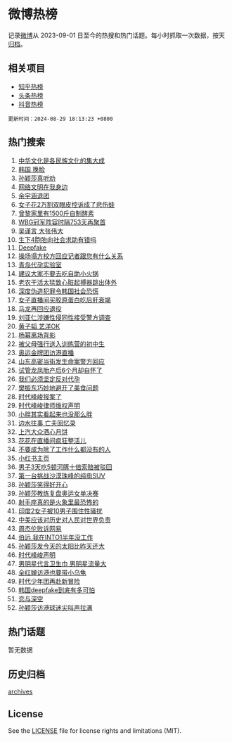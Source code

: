 # 微博热榜

记录[微博](https://www.weibo.com)从 2023-09-01 日至今的热搜和热门话题。每小时抓取一次数据，按天[归档](archives)。

## 相关项目

- [知乎热榜](https://github.com/hotarchive/zhihu)
- [头条热榜](https://github.com/hotarchive/toutiao)
- [抖音热榜](https://github.com/hotarchive/douyin)


`更新时间：2024-08-29 18:13:23 +0800`

## 热门搜索

1. [中华文化是各民族文化的集大成](https://m.weibo.cn/search?containerid=100103type%3D1%26t%3D10%26q%3D%23%E4%B8%AD%E5%8D%8E%E6%96%87%E5%8C%96%E6%98%AF%E5%90%84%E6%B0%91%E6%97%8F%E6%96%87%E5%8C%96%E7%9A%84%E9%9B%86%E5%A4%A7%E6%88%90%23&stream_entry_id=51&isnewpage=1&extparam=seat%3D1%26q%3D%2523%25E4%25B8%25AD%25E5%258D%258E%25E6%2596%2587%25E5%258C%2596%25E6%2598%25AF%25E5%2590%2584%25E6%25B0%2591%25E6%2597%258F%25E6%2596%2587%25E5%258C%2596%25E7%259A%2584%25E9%259B%2586%25E5%25A4%25A7%25E6%2588%2590%2523%26cate%3D10103%26pos%3D0%26dgr%3D0%26filter_type%3Drealtimehot%26stream_entry_id%3D51%26c_type%3D51%26display_time%3D1724926402%26pre_seqid%3D17249264022950667224)
1. [韩国 换脸](https://m.weibo.cn/search?containerid=100103type%3D1%26t%3D10%26q%3D%E9%9F%A9%E5%9B%BD+%E6%8D%A2%E8%84%B8&stream_entry_id=31&isnewpage=1&extparam=seat%3D1%26pos%3D0%26realpos%3D1%26flag%3D16%26c_type%3D31%26band_rank%3D1%26cate%3D5001%26lcate%3D5001%26q%3D%25E9%259F%25A9%25E5%259B%25BD%2520%25E6%258D%25A2%25E8%2584%25B8%26filter_type%3Drealtimehot%26stream_entry_id%3D31%26dgr%3D0%26display_time%3D1724926402%26pre_seqid%3D17249264022950667224)
1. [孙颖莎真听劝](https://m.weibo.cn/search?containerid=100103type%3D1%26t%3D10%26q%3D%E5%AD%99%E9%A2%96%E8%8E%8E%E7%9C%9F%E5%90%AC%E5%8A%9D&stream_entry_id=31&isnewpage=1&extparam=seat%3D1%26pos%3D1%26realpos%3D2%26flag%3D1%26c_type%3D31%26band_rank%3D2%26cate%3D5001%26lcate%3D5001%26q%3D%25E5%25AD%2599%25E9%25A2%2596%25E8%258E%258E%25E7%259C%259F%25E5%2590%25AC%25E5%258A%259D%26filter_type%3Drealtimehot%26stream_entry_id%3D31%26dgr%3D0%26display_time%3D1724926402%26pre_seqid%3D17249264022950667224)
1. [网络文明在我身边](https://m.weibo.cn/search?containerid=100103type%3D1%26t%3D10%26q%3D%23%E7%BD%91%E7%BB%9C%E6%96%87%E6%98%8E%E5%9C%A8%E6%88%91%E8%BA%AB%E8%BE%B9%23&stream_entry_id=31&isnewpage=1&extparam=seat%3D1%26pos%3D2%26realpos%3D3%26flag%3D0%26c_type%3D31%26band_rank%3D3%26cate%3D5001%26lcate%3D5001%26q%3D%2523%25E7%25BD%2591%25E7%25BB%259C%25E6%2596%2587%25E6%2598%258E%25E5%259C%25A8%25E6%2588%2591%25E8%25BA%25AB%25E8%25BE%25B9%2523%26filter_type%3Drealtimehot%26stream_entry_id%3D31%26dgr%3D0%26display_time%3D1724926402%26pre_seqid%3D17249264022950667224)
1. [余宇涵退团](https://m.weibo.cn/search?containerid=100103type%3D1%26t%3D10%26q%3D%23%E4%BD%99%E5%AE%87%E6%B6%B5%E9%80%80%E5%9B%A2%23&stream_entry_id=31&isnewpage=1&extparam=seat%3D1%26pos%3D3%26realpos%3D4%26flag%3D16%26c_type%3D31%26band_rank%3D4%26cate%3D5001%26lcate%3D5001%26q%3D%2523%25E4%25BD%2599%25E5%25AE%2587%25E6%25B6%25B5%25E9%2580%2580%25E5%259B%25A2%2523%26filter_type%3Drealtimehot%26stream_entry_id%3D31%26dgr%3D0%26display_time%3D1724926402%26pre_seqid%3D17249264022950667224)
1. [女子花2万割双眼皮控诉成了悲伤蛙](https://m.weibo.cn/search?containerid=100103type%3D1%26t%3D10%26q%3D%23%E5%A5%B3%E5%AD%90%E8%8A%B12%E4%B8%87%E5%89%B2%E5%8F%8C%E7%9C%BC%E7%9A%AE%E6%8E%A7%E8%AF%89%E6%88%90%E4%BA%86%E6%82%B2%E4%BC%A4%E8%9B%99%23&stream_entry_id=31&isnewpage=1&extparam=seat%3D1%26pos%3D4%26realpos%3D5%26flag%3D2%26c_type%3D31%26band_rank%3D5%26cate%3D5001%26lcate%3D5001%26q%3D%2523%25E5%25A5%25B3%25E5%25AD%2590%25E8%258A%25B12%25E4%25B8%2587%25E5%2589%25B2%25E5%258F%258C%25E7%259C%25BC%25E7%259A%25AE%25E6%258E%25A7%25E8%25AF%2589%25E6%2588%2590%25E4%25BA%2586%25E6%2582%25B2%25E4%25BC%25A4%25E8%259B%2599%2523%26filter_type%3Drealtimehot%26stream_entry_id%3D31%26dgr%3D0%26display_time%3D1724926402%26pre_seqid%3D17249264022950667224)
1. [曾黎家里有1500斤自制酵素](https://m.weibo.cn/search?containerid=100103type%3D1%26t%3D10%26q%3D%23%E6%9B%BE%E9%BB%8E%E5%AE%B6%E9%87%8C%E6%9C%891500%E6%96%A4%E8%87%AA%E5%88%B6%E9%85%B5%E7%B4%A0%23&stream_entry_id=31&isnewpage=1&extparam=seat%3D1%26pos%3D5%26realpos%3D6%26flag%3D2%26c_type%3D31%26band_rank%3D6%26cate%3D5001%26lcate%3D5001%26q%3D%2523%25E6%259B%25BE%25E9%25BB%258E%25E5%25AE%25B6%25E9%2587%258C%25E6%259C%25891500%25E6%2596%25A4%25E8%2587%25AA%25E5%2588%25B6%25E9%2585%25B5%25E7%25B4%25A0%2523%26filter_type%3Drealtimehot%26stream_entry_id%3D31%26dgr%3D0%26display_time%3D1724926402%26pre_seqid%3D17249264022950667224)
1. [WBG冠军阵容时隔753天再聚首](https://m.weibo.cn/search?containerid=100103type%3D1%26t%3D10%26q%3D%23WBG%E5%86%A0%E5%86%9B%E9%98%B5%E5%AE%B9%E6%97%B6%E9%9A%94753%E5%A4%A9%E5%86%8D%E8%81%9A%E9%A6%96%23&stream_entry_id=31&isnewpage=1&extparam=seat%3D1%26pos%3D6%26dgr%3D0%26filter_type%3Drealtimehot%26adid%3D252597%26c_type%3D31%26band_rank%3D7%26cate%3D5001%26is_ad_pos%3D1%26lcate%3D5001%26stream_entry_id%3D31%26q%3D%2523WBG%25E5%2586%25A0%25E5%2586%259B%25E9%2598%25B5%25E5%25AE%25B9%25E6%2597%25B6%25E9%259A%2594753%25E5%25A4%25A9%25E5%2586%258D%25E8%2581%259A%25E9%25A6%2596%2523%26display_time%3D1724926402%26pre_seqid%3D17249264022950667224)
1. [吴谨言 大张伟大](https://m.weibo.cn/search?containerid=100103type%3D1%26t%3D10%26q%3D%E5%90%B4%E8%B0%A8%E8%A8%80+%E5%A4%A7%E5%BC%A0%E4%BC%9F%E5%A4%A7&stream_entry_id=31&isnewpage=1&extparam=seat%3D1%26pos%3D7%26realpos%3D7%26flag%3D1%26c_type%3D31%26band_rank%3D7%26cate%3D5001%26lcate%3D5001%26q%3D%25E5%2590%25B4%25E8%25B0%25A8%25E8%25A8%2580%2520%25E5%25A4%25A7%25E5%25BC%25A0%25E4%25BC%259F%25E5%25A4%25A7%26filter_type%3Drealtimehot%26stream_entry_id%3D31%26dgr%3D0%26display_time%3D1724926402%26pre_seqid%3D17249264022950667224)
1. [生下4胞胎向社会求助有错吗](https://m.weibo.cn/search?containerid=100103type%3D1%26t%3D10%26q%3D%23%E7%94%9F%E4%B8%8B4%E8%83%9E%E8%83%8E%E5%90%91%E7%A4%BE%E4%BC%9A%E6%B1%82%E5%8A%A9%E6%9C%89%E9%94%99%E5%90%97%23&stream_entry_id=31&isnewpage=1&extparam=seat%3D1%26pos%3D8%26realpos%3D8%26flag%3D0%26c_type%3D31%26band_rank%3D8%26cate%3D5001%26lcate%3D5001%26q%3D%2523%25E7%2594%259F%25E4%25B8%258B4%25E8%2583%259E%25E8%2583%258E%25E5%2590%2591%25E7%25A4%25BE%25E4%25BC%259A%25E6%25B1%2582%25E5%258A%25A9%25E6%259C%2589%25E9%2594%2599%25E5%2590%2597%2523%26filter_type%3Drealtimehot%26stream_entry_id%3D31%26dgr%3D0%26display_time%3D1724926402%26pre_seqid%3D17249264022950667224)
1. [Deepfake](https://m.weibo.cn/search?containerid=100103type%3D1%26t%3D10%26q%3DDeepfake&stream_entry_id=31&isnewpage=1&extparam=seat%3D1%26pos%3D9%26realpos%3D9%26flag%3D0%26c_type%3D31%26band_rank%3D9%26cate%3D5001%26lcate%3D5001%26q%3DDeepfake%26filter_type%3Drealtimehot%26stream_entry_id%3D31%26dgr%3D0%26display_time%3D1724926402%26pre_seqid%3D17249264022950667224)
1. [操场塌方校方回应记者跟您有什么关系](https://m.weibo.cn/search?containerid=100103type%3D1%26t%3D10%26q%3D%23%E6%93%8D%E5%9C%BA%E5%A1%8C%E6%96%B9%E6%A0%A1%E6%96%B9%E5%9B%9E%E5%BA%94%E8%AE%B0%E8%80%85%E8%B7%9F%E6%82%A8%E6%9C%89%E4%BB%80%E4%B9%88%E5%85%B3%E7%B3%BB%23&stream_entry_id=31&isnewpage=1&extparam=seat%3D1%26pos%3D10%26realpos%3D10%26flag%3D1%26c_type%3D31%26band_rank%3D10%26cate%3D5001%26lcate%3D5001%26q%3D%2523%25E6%2593%258D%25E5%259C%25BA%25E5%25A1%258C%25E6%2596%25B9%25E6%25A0%25A1%25E6%2596%25B9%25E5%259B%259E%25E5%25BA%2594%25E8%25AE%25B0%25E8%2580%2585%25E8%25B7%259F%25E6%2582%25A8%25E6%259C%2589%25E4%25BB%2580%25E4%25B9%2588%25E5%2585%25B3%25E7%25B3%25BB%2523%26filter_type%3Drealtimehot%26stream_entry_id%3D31%26dgr%3D0%26display_time%3D1724926402%26pre_seqid%3D17249264022950667224)
1. [青岛代孕实验室](https://m.weibo.cn/search?containerid=100103type%3D1%26t%3D10%26q%3D%23%E9%9D%92%E5%B2%9B%E4%BB%A3%E5%AD%95%E5%AE%9E%E9%AA%8C%E5%AE%A4%23&stream_entry_id=31&isnewpage=1&extparam=seat%3D1%26pos%3D11%26realpos%3D11%26flag%3D2%26c_type%3D31%26band_rank%3D11%26cate%3D5001%26lcate%3D5001%26q%3D%2523%25E9%259D%2592%25E5%25B2%259B%25E4%25BB%25A3%25E5%25AD%2595%25E5%25AE%259E%25E9%25AA%258C%25E5%25AE%25A4%2523%26filter_type%3Drealtimehot%26stream_entry_id%3D31%26dgr%3D0%26display_time%3D1724926402%26pre_seqid%3D17249264022950667224)
1. [建议大家不要去吃自助小火锅](https://m.weibo.cn/search?containerid=100103type%3D1%26t%3D10%26q%3D%23%E5%BB%BA%E8%AE%AE%E5%A4%A7%E5%AE%B6%E4%B8%8D%E8%A6%81%E5%8E%BB%E5%90%83%E8%87%AA%E5%8A%A9%E5%B0%8F%E7%81%AB%E9%94%85%23&stream_entry_id=31&isnewpage=1&extparam=seat%3D1%26pos%3D12%26realpos%3D12%26flag%3D2%26c_type%3D31%26band_rank%3D12%26cate%3D5001%26lcate%3D5001%26q%3D%2523%25E5%25BB%25BA%25E8%25AE%25AE%25E5%25A4%25A7%25E5%25AE%25B6%25E4%25B8%258D%25E8%25A6%2581%25E5%258E%25BB%25E5%2590%2583%25E8%2587%25AA%25E5%258A%25A9%25E5%25B0%258F%25E7%2581%25AB%25E9%2594%2585%2523%26filter_type%3Drealtimehot%26stream_entry_id%3D31%26dgr%3D0%26display_time%3D1724926402%26pre_seqid%3D17249264022950667224)
1. [老农干活太猛致心脏起搏器跳出体外](https://m.weibo.cn/search?containerid=100103type%3D1%26t%3D10%26q%3D%23%E8%80%81%E5%86%9C%E5%B9%B2%E6%B4%BB%E5%A4%AA%E7%8C%9B%E8%87%B4%E5%BF%83%E8%84%8F%E8%B5%B7%E6%90%8F%E5%99%A8%E8%B7%B3%E5%87%BA%E4%BD%93%E5%A4%96%23&stream_entry_id=31&isnewpage=1&extparam=seat%3D1%26pos%3D13%26realpos%3D13%26flag%3D1%26c_type%3D31%26band_rank%3D13%26cate%3D5001%26lcate%3D5001%26q%3D%2523%25E8%2580%2581%25E5%2586%259C%25E5%25B9%25B2%25E6%25B4%25BB%25E5%25A4%25AA%25E7%258C%259B%25E8%2587%25B4%25E5%25BF%2583%25E8%2584%258F%25E8%25B5%25B7%25E6%2590%258F%25E5%2599%25A8%25E8%25B7%25B3%25E5%2587%25BA%25E4%25BD%2593%25E5%25A4%2596%2523%26filter_type%3Drealtimehot%26stream_entry_id%3D31%26dgr%3D0%26display_time%3D1724926402%26pre_seqid%3D17249264022950667224)
1. [深度伪造犯罪令韩国社会恐慌](https://m.weibo.cn/search?containerid=100103type%3D1%26t%3D10%26q%3D%23%E6%B7%B1%E5%BA%A6%E4%BC%AA%E9%80%A0%E7%8A%AF%E7%BD%AA%E4%BB%A4%E9%9F%A9%E5%9B%BD%E7%A4%BE%E4%BC%9A%E6%81%90%E6%85%8C%23&stream_entry_id=31&isnewpage=1&extparam=seat%3D1%26pos%3D14%26realpos%3D14%26flag%3D1%26c_type%3D31%26band_rank%3D14%26cate%3D5001%26lcate%3D5001%26q%3D%2523%25E6%25B7%25B1%25E5%25BA%25A6%25E4%25BC%25AA%25E9%2580%25A0%25E7%258A%25AF%25E7%25BD%25AA%25E4%25BB%25A4%25E9%259F%25A9%25E5%259B%25BD%25E7%25A4%25BE%25E4%25BC%259A%25E6%2581%2590%25E6%2585%258C%2523%26filter_type%3Drealtimehot%26stream_entry_id%3D31%26dgr%3D0%26display_time%3D1724926402%26pre_seqid%3D17249264022950667224)
1. [女子直播间买胶原蛋白吃后肝衰竭](https://m.weibo.cn/search?containerid=100103type%3D1%26t%3D10%26q%3D%23%E5%A5%B3%E5%AD%90%E7%9B%B4%E6%92%AD%E9%97%B4%E4%B9%B0%E8%83%B6%E5%8E%9F%E8%9B%8B%E7%99%BD%E5%90%83%E5%90%8E%E8%82%9D%E8%A1%B0%E7%AB%AD%23&stream_entry_id=31&isnewpage=1&extparam=seat%3D1%26pos%3D15%26realpos%3D15%26flag%3D1%26c_type%3D31%26band_rank%3D15%26cate%3D5001%26lcate%3D5001%26q%3D%2523%25E5%25A5%25B3%25E5%25AD%2590%25E7%259B%25B4%25E6%2592%25AD%25E9%2597%25B4%25E4%25B9%25B0%25E8%2583%25B6%25E5%258E%259F%25E8%259B%258B%25E7%2599%25BD%25E5%2590%2583%25E5%2590%258E%25E8%2582%259D%25E8%25A1%25B0%25E7%25AB%25AD%2523%26filter_type%3Drealtimehot%26stream_entry_id%3D31%26dgr%3D0%26display_time%3D1724926402%26pre_seqid%3D17249264022950667224)
1. [马龙再回应退役](https://m.weibo.cn/search?containerid=100103type%3D1%26t%3D10%26q%3D%23%E9%A9%AC%E9%BE%99%E5%86%8D%E5%9B%9E%E5%BA%94%E9%80%80%E5%BD%B9%23&stream_entry_id=31&isnewpage=1&extparam=seat%3D1%26pos%3D16%26realpos%3D16%26flag%3D1%26c_type%3D31%26band_rank%3D16%26cate%3D5001%26lcate%3D5001%26q%3D%2523%25E9%25A9%25AC%25E9%25BE%2599%25E5%2586%258D%25E5%259B%259E%25E5%25BA%2594%25E9%2580%2580%25E5%25BD%25B9%2523%26filter_type%3Drealtimehot%26stream_entry_id%3D31%26dgr%3D0%26display_time%3D1724926402%26pre_seqid%3D17249264022950667224)
1. [刘亚仁涉嫌性侵同性接受警方调查](https://m.weibo.cn/search?containerid=100103type%3D1%26t%3D10%26q%3D%23%E5%88%98%E4%BA%9A%E4%BB%81%E6%B6%89%E5%AB%8C%E6%80%A7%E4%BE%B5%E5%90%8C%E6%80%A7%E6%8E%A5%E5%8F%97%E8%AD%A6%E6%96%B9%E8%B0%83%E6%9F%A5%23&stream_entry_id=31&isnewpage=1&extparam=seat%3D1%26pos%3D17%26realpos%3D17%26flag%3D1%26c_type%3D31%26band_rank%3D17%26cate%3D5001%26lcate%3D5001%26q%3D%2523%25E5%2588%2598%25E4%25BA%259A%25E4%25BB%2581%25E6%25B6%2589%25E5%25AB%258C%25E6%2580%25A7%25E4%25BE%25B5%25E5%2590%258C%25E6%2580%25A7%25E6%258E%25A5%25E5%258F%2597%25E8%25AD%25A6%25E6%2596%25B9%25E8%25B0%2583%25E6%259F%25A5%2523%26filter_type%3Drealtimehot%26stream_entry_id%3D31%26dgr%3D0%26display_time%3D1724926402%26pre_seqid%3D17249264022950667224)
1. [黄子韬 艺洋OK](https://m.weibo.cn/search?containerid=100103type%3D1%26t%3D10%26q%3D%E9%BB%84%E5%AD%90%E9%9F%AC+%E8%89%BA%E6%B4%8BOK&stream_entry_id=31&isnewpage=1&extparam=seat%3D1%26pos%3D18%26realpos%3D18%26flag%3D0%26c_type%3D31%26band_rank%3D18%26cate%3D5001%26lcate%3D5001%26q%3D%25E9%25BB%2584%25E5%25AD%2590%25E9%259F%25AC%2520%25E8%2589%25BA%25E6%25B4%258BOK%26filter_type%3Drealtimehot%26stream_entry_id%3D31%26dgr%3D0%26display_time%3D1724926402%26pre_seqid%3D17249264022950667224)
1. [杨幂离场背影](https://m.weibo.cn/search?containerid=100103type%3D1%26t%3D10%26q%3D%E6%9D%A8%E5%B9%82%E7%A6%BB%E5%9C%BA%E8%83%8C%E5%BD%B1&stream_entry_id=31&isnewpage=1&extparam=seat%3D1%26pos%3D19%26realpos%3D19%26flag%3D1%26c_type%3D31%26band_rank%3D19%26cate%3D5001%26lcate%3D5001%26q%3D%25E6%259D%25A8%25E5%25B9%2582%25E7%25A6%25BB%25E5%259C%25BA%25E8%2583%258C%25E5%25BD%25B1%26filter_type%3Drealtimehot%26stream_entry_id%3D31%26dgr%3D0%26display_time%3D1724926402%26pre_seqid%3D17249264022950667224)
1. [被父母强行送入训练营的初中生](https://m.weibo.cn/search?containerid=100103type%3D1%26t%3D10%26q%3D%23%E8%A2%AB%E7%88%B6%E6%AF%8D%E5%BC%BA%E8%A1%8C%E9%80%81%E5%85%A5%E8%AE%AD%E7%BB%83%E8%90%A5%E7%9A%84%E5%88%9D%E4%B8%AD%E7%94%9F%23&stream_entry_id=31&isnewpage=1&extparam=seat%3D1%26pos%3D20%26realpos%3D20%26flag%3D1%26c_type%3D31%26band_rank%3D20%26cate%3D5001%26lcate%3D5001%26q%3D%2523%25E8%25A2%25AB%25E7%2588%25B6%25E6%25AF%258D%25E5%25BC%25BA%25E8%25A1%258C%25E9%2580%2581%25E5%2585%25A5%25E8%25AE%25AD%25E7%25BB%2583%25E8%2590%25A5%25E7%259A%2584%25E5%2588%259D%25E4%25B8%25AD%25E7%2594%259F%2523%26filter_type%3Drealtimehot%26stream_entry_id%3D31%26dgr%3D0%26display_time%3D1724926402%26pre_seqid%3D17249264022950667224)
1. [奥运金牌团访港直播](https://m.weibo.cn/search?containerid=100103type%3D1%26t%3D10%26q%3D%E5%A5%A5%E8%BF%90%E9%87%91%E7%89%8C%E5%9B%A2%E8%AE%BF%E6%B8%AF%E7%9B%B4%E6%92%AD&stream_entry_id=31&isnewpage=1&extparam=seat%3D1%26pos%3D21%26realpos%3D21%26flag%3D0%26c_type%3D31%26band_rank%3D21%26cate%3D5001%26lcate%3D5001%26q%3D%25E5%25A5%25A5%25E8%25BF%2590%25E9%2587%2591%25E7%2589%258C%25E5%259B%25A2%25E8%25AE%25BF%25E6%25B8%25AF%25E7%259B%25B4%25E6%2592%25AD%26filter_type%3Drealtimehot%26stream_entry_id%3D31%26dgr%3D0%26display_time%3D1724926402%26pre_seqid%3D17249264022950667224)
1. [山东高密当街发生命案警方回应](https://m.weibo.cn/search?containerid=100103type%3D1%26t%3D10%26q%3D%23%E5%B1%B1%E4%B8%9C%E9%AB%98%E5%AF%86%E5%BD%93%E8%A1%97%E5%8F%91%E7%94%9F%E5%91%BD%E6%A1%88%E8%AD%A6%E6%96%B9%E5%9B%9E%E5%BA%94%23&stream_entry_id=31&isnewpage=1&extparam=seat%3D1%26pos%3D22%26realpos%3D22%26flag%3D0%26c_type%3D31%26band_rank%3D22%26cate%3D5001%26lcate%3D5001%26q%3D%2523%25E5%25B1%25B1%25E4%25B8%259C%25E9%25AB%2598%25E5%25AF%2586%25E5%25BD%2593%25E8%25A1%2597%25E5%258F%2591%25E7%2594%259F%25E5%2591%25BD%25E6%25A1%2588%25E8%25AD%25A6%25E6%2596%25B9%25E5%259B%259E%25E5%25BA%2594%2523%26filter_type%3Drealtimehot%26stream_entry_id%3D31%26dgr%3D0%26display_time%3D1724926402%26pre_seqid%3D17249264022950667224)
1. [试管龙凤胎产后6个月却自怀了](https://m.weibo.cn/search?containerid=100103type%3D1%26t%3D10%26q%3D%23%E8%AF%95%E7%AE%A1%E9%BE%99%E5%87%A4%E8%83%8E%E4%BA%A7%E5%90%8E6%E4%B8%AA%E6%9C%88%E5%8D%B4%E8%87%AA%E6%80%80%E4%BA%86%23&stream_entry_id=31&isnewpage=1&extparam=seat%3D1%26pos%3D23%26realpos%3D23%26flag%3D2%26c_type%3D31%26band_rank%3D23%26cate%3D5001%26lcate%3D5001%26q%3D%2523%25E8%25AF%2595%25E7%25AE%25A1%25E9%25BE%2599%25E5%2587%25A4%25E8%2583%258E%25E4%25BA%25A7%25E5%2590%258E6%25E4%25B8%25AA%25E6%259C%2588%25E5%258D%25B4%25E8%2587%25AA%25E6%2580%2580%25E4%25BA%2586%2523%26filter_type%3Drealtimehot%26stream_entry_id%3D31%26dgr%3D0%26display_time%3D1724926402%26pre_seqid%3D17249264022950667224)
1. [我们必须坚定反对代孕](https://m.weibo.cn/search?containerid=100103type%3D1%26t%3D10%26q%3D%23%E6%88%91%E4%BB%AC%E5%BF%85%E9%A1%BB%E5%9D%9A%E5%AE%9A%E5%8F%8D%E5%AF%B9%E4%BB%A3%E5%AD%95%23&stream_entry_id=31&isnewpage=1&extparam=seat%3D1%26pos%3D24%26realpos%3D24%26flag%3D0%26c_type%3D31%26band_rank%3D24%26cate%3D5001%26lcate%3D5001%26q%3D%2523%25E6%2588%2591%25E4%25BB%25AC%25E5%25BF%2585%25E9%25A1%25BB%25E5%259D%259A%25E5%25AE%259A%25E5%258F%258D%25E5%25AF%25B9%25E4%25BB%25A3%25E5%25AD%2595%2523%26filter_type%3Drealtimehot%26stream_entry_id%3D31%26dgr%3D0%26display_time%3D1724926402%26pre_seqid%3D17249264022950667224)
1. [樊振东巧妙地避开了美食问题](https://m.weibo.cn/search?containerid=100103type%3D1%26t%3D10%26q%3D%E6%A8%8A%E6%8C%AF%E4%B8%9C%E5%B7%A7%E5%A6%99%E5%9C%B0%E9%81%BF%E5%BC%80%E4%BA%86%E7%BE%8E%E9%A3%9F%E9%97%AE%E9%A2%98&stream_entry_id=31&isnewpage=1&extparam=seat%3D1%26pos%3D25%26realpos%3D25%26flag%3D1%26c_type%3D31%26band_rank%3D25%26cate%3D5001%26lcate%3D5001%26q%3D%25E6%25A8%258A%25E6%258C%25AF%25E4%25B8%259C%25E5%25B7%25A7%25E5%25A6%2599%25E5%259C%25B0%25E9%2581%25BF%25E5%25BC%2580%25E4%25BA%2586%25E7%25BE%258E%25E9%25A3%259F%25E9%2597%25AE%25E9%25A2%2598%26filter_type%3Drealtimehot%26stream_entry_id%3D31%26dgr%3D0%26display_time%3D1724926402%26pre_seqid%3D17249264022950667224)
1. [时代峰峻报案了](https://m.weibo.cn/search?containerid=100103type%3D1%26t%3D10%26q%3D%23%E6%97%B6%E4%BB%A3%E5%B3%B0%E5%B3%BB%E6%8A%A5%E6%A1%88%E4%BA%86%23&stream_entry_id=31&isnewpage=1&extparam=seat%3D1%26pos%3D26%26realpos%3D26%26flag%3D1%26c_type%3D31%26band_rank%3D26%26cate%3D5001%26lcate%3D5001%26q%3D%2523%25E6%2597%25B6%25E4%25BB%25A3%25E5%25B3%25B0%25E5%25B3%25BB%25E6%258A%25A5%25E6%25A1%2588%25E4%25BA%2586%2523%26filter_type%3Drealtimehot%26stream_entry_id%3D31%26dgr%3D0%26display_time%3D1724926402%26pre_seqid%3D17249264022950667224)
1. [时代峰峻律师维权声明](https://m.weibo.cn/search?containerid=100103type%3D1%26t%3D10%26q%3D%23%E6%97%B6%E4%BB%A3%E5%B3%B0%E5%B3%BB%E5%BE%8B%E5%B8%88%E7%BB%B4%E6%9D%83%E5%A3%B0%E6%98%8E%23&stream_entry_id=31&isnewpage=1&extparam=seat%3D1%26pos%3D27%26realpos%3D27%26flag%3D1%26c_type%3D31%26band_rank%3D27%26cate%3D5001%26lcate%3D5001%26q%3D%2523%25E6%2597%25B6%25E4%25BB%25A3%25E5%25B3%25B0%25E5%25B3%25BB%25E5%25BE%258B%25E5%25B8%2588%25E7%25BB%25B4%25E6%259D%2583%25E5%25A3%25B0%25E6%2598%258E%2523%26filter_type%3Drealtimehot%26stream_entry_id%3D31%26dgr%3D0%26display_time%3D1724926402%26pre_seqid%3D17249264022950667224)
1. [小胖其实看起来也没那么胖](https://m.weibo.cn/search?containerid=100103type%3D1%26t%3D10%26q%3D%E5%B0%8F%E8%83%96%E5%85%B6%E5%AE%9E%E7%9C%8B%E8%B5%B7%E6%9D%A5%E4%B9%9F%E6%B2%A1%E9%82%A3%E4%B9%88%E8%83%96&stream_entry_id=31&isnewpage=1&extparam=seat%3D1%26pos%3D28%26realpos%3D28%26flag%3D1%26c_type%3D31%26band_rank%3D28%26cate%3D5001%26lcate%3D5001%26q%3D%25E5%25B0%258F%25E8%2583%2596%25E5%2585%25B6%25E5%25AE%259E%25E7%259C%258B%25E8%25B5%25B7%25E6%259D%25A5%25E4%25B9%259F%25E6%25B2%25A1%25E9%2582%25A3%25E4%25B9%2588%25E8%2583%2596%26filter_type%3Drealtimehot%26stream_entry_id%3D31%26dgr%3D0%26display_time%3D1724926402%26pre_seqid%3D17249264022950667224)
1. [边水往事 亡夫回忆录](https://m.weibo.cn/search?containerid=100103type%3D1%26t%3D10%26q%3D%E8%BE%B9%E6%B0%B4%E5%BE%80%E4%BA%8B+%E4%BA%A1%E5%A4%AB%E5%9B%9E%E5%BF%86%E5%BD%95&stream_entry_id=31&isnewpage=1&extparam=seat%3D1%26pos%3D29%26realpos%3D29%26flag%3D0%26c_type%3D31%26band_rank%3D29%26cate%3D5001%26lcate%3D5001%26q%3D%25E8%25BE%25B9%25E6%25B0%25B4%25E5%25BE%2580%25E4%25BA%258B%2520%25E4%25BA%25A1%25E5%25A4%25AB%25E5%259B%259E%25E5%25BF%2586%25E5%25BD%2595%26filter_type%3Drealtimehot%26stream_entry_id%3D31%26dgr%3D0%26display_time%3D1724926402%26pre_seqid%3D17249264022950667224)
1. [上汽大众酒心月饼](https://m.weibo.cn/search?containerid=100103type%3D1%26t%3D10%26q%3D%23%E4%B8%8A%E6%B1%BD%E5%A4%A7%E4%BC%97%E9%85%92%E5%BF%83%E6%9C%88%E9%A5%BC%23&stream_entry_id=31&isnewpage=1&extparam=seat%3D1%26pos%3D30%26realpos%3D30%26flag%3D0%26adid%3D251533%26c_type%3D31%26band_rank%3D30%26cate%3D5001%26lcate%3D5001%26q%3D%2523%25E4%25B8%258A%25E6%25B1%25BD%25E5%25A4%25A7%25E4%25BC%2597%25E9%2585%2592%25E5%25BF%2583%25E6%259C%2588%25E9%25A5%25BC%2523%26filter_type%3Drealtimehot%26stream_entry_id%3D31%26dgr%3D0%26display_time%3D1724926402%26pre_seqid%3D17249264022950667224)
1. [花花在直播间疯狂整活儿](https://m.weibo.cn/search?containerid=100103type%3D1%26t%3D10%26q%3D%23%E8%8A%B1%E8%8A%B1%E5%9C%A8%E7%9B%B4%E6%92%AD%E9%97%B4%E7%96%AF%E7%8B%82%E6%95%B4%E6%B4%BB%E5%84%BF%23&stream_entry_id=31&isnewpage=1&extparam=seat%3D1%26pos%3D31%26realpos%3D31%26flag%3D1%26c_type%3D31%26band_rank%3D31%26cate%3D5001%26lcate%3D5001%26q%3D%2523%25E8%258A%25B1%25E8%258A%25B1%25E5%259C%25A8%25E7%259B%25B4%25E6%2592%25AD%25E9%2597%25B4%25E7%2596%25AF%25E7%258B%2582%25E6%2595%25B4%25E6%25B4%25BB%25E5%2584%25BF%2523%26filter_type%3Drealtimehot%26stream_entry_id%3D31%26dgr%3D0%26display_time%3D1724926402%26pre_seqid%3D17249264022950667224)
1. [不要成为除了工作什么都没有的人](https://m.weibo.cn/search?containerid=100103type%3D1%26t%3D10%26q%3D%23%E4%B8%8D%E8%A6%81%E6%88%90%E4%B8%BA%E9%99%A4%E4%BA%86%E5%B7%A5%E4%BD%9C%E4%BB%80%E4%B9%88%E9%83%BD%E6%B2%A1%E6%9C%89%E7%9A%84%E4%BA%BA%23&stream_entry_id=31&isnewpage=1&extparam=seat%3D1%26pos%3D32%26realpos%3D32%26flag%3D0%26c_type%3D31%26band_rank%3D32%26cate%3D5001%26lcate%3D5001%26q%3D%2523%25E4%25B8%258D%25E8%25A6%2581%25E6%2588%2590%25E4%25B8%25BA%25E9%2599%25A4%25E4%25BA%2586%25E5%25B7%25A5%25E4%25BD%259C%25E4%25BB%2580%25E4%25B9%2588%25E9%2583%25BD%25E6%25B2%25A1%25E6%259C%2589%25E7%259A%2584%25E4%25BA%25BA%2523%26filter_type%3Drealtimehot%26stream_entry_id%3D31%26dgr%3D0%26display_time%3D1724926402%26pre_seqid%3D17249264022950667224)
1. [小红书主页](https://m.weibo.cn/search?containerid=100103type%3D1%26t%3D10%26q%3D%E5%B0%8F%E7%BA%A2%E4%B9%A6%E4%B8%BB%E9%A1%B5&stream_entry_id=31&isnewpage=1&extparam=seat%3D1%26pos%3D33%26realpos%3D33%26flag%3D1%26c_type%3D31%26band_rank%3D33%26cate%3D5001%26lcate%3D5001%26q%3D%25E5%25B0%258F%25E7%25BA%25A2%25E4%25B9%25A6%25E4%25B8%25BB%25E9%25A1%25B5%26filter_type%3Drealtimehot%26stream_entry_id%3D31%26dgr%3D0%26display_time%3D1724926402%26pre_seqid%3D17249264022950667224)
1. [男子3天吃5顿河豚十倍索赔被驳回](https://m.weibo.cn/search?containerid=100103type%3D1%26t%3D10%26q%3D%23%E7%94%B7%E5%AD%903%E5%A4%A9%E5%90%835%E9%A1%BF%E6%B2%B3%E8%B1%9A%E5%8D%81%E5%80%8D%E7%B4%A2%E8%B5%94%E8%A2%AB%E9%A9%B3%E5%9B%9E%23&stream_entry_id=31&isnewpage=1&extparam=seat%3D1%26pos%3D34%26realpos%3D34%26flag%3D1%26c_type%3D31%26band_rank%3D34%26cate%3D5001%26lcate%3D5001%26q%3D%2523%25E7%2594%25B7%25E5%25AD%25903%25E5%25A4%25A9%25E5%2590%25835%25E9%25A1%25BF%25E6%25B2%25B3%25E8%25B1%259A%25E5%258D%2581%25E5%2580%258D%25E7%25B4%25A2%25E8%25B5%2594%25E8%25A2%25AB%25E9%25A9%25B3%25E5%259B%259E%2523%26filter_type%3Drealtimehot%26stream_entry_id%3D31%26dgr%3D0%26display_time%3D1724926402%26pre_seqid%3D17249264022950667224)
1. [第一台挑战沙漠珠峰的纯电SUV](https://m.weibo.cn/search?containerid=100103type%3D1%26t%3D10%26q%3D%23%E7%AC%AC%E4%B8%80%E5%8F%B0%E6%8C%91%E6%88%98%E6%B2%99%E6%BC%A0%E7%8F%A0%E5%B3%B0%E7%9A%84%E7%BA%AF%E7%94%B5SUV%23&stream_entry_id=31&isnewpage=1&extparam=seat%3D1%26pos%3D35%26realpos%3D35%26flag%3D0%26adid%3D252682%26c_type%3D31%26band_rank%3D35%26cate%3D5001%26lcate%3D5001%26q%3D%2523%25E7%25AC%25AC%25E4%25B8%2580%25E5%258F%25B0%25E6%258C%2591%25E6%2588%2598%25E6%25B2%2599%25E6%25BC%25A0%25E7%258F%25A0%25E5%25B3%25B0%25E7%259A%2584%25E7%25BA%25AF%25E7%2594%25B5SUV%2523%26filter_type%3Drealtimehot%26stream_entry_id%3D31%26dgr%3D0%26display_time%3D1724926402%26pre_seqid%3D17249264022950667224)
1. [孙颖莎笑得好开心](https://m.weibo.cn/search?containerid=100103type%3D1%26t%3D10%26q%3D%23%E5%AD%99%E9%A2%96%E8%8E%8E%E7%AC%91%E5%BE%97%E5%A5%BD%E5%BC%80%E5%BF%83%23&stream_entry_id=31&isnewpage=1&extparam=seat%3D1%26pos%3D36%26realpos%3D36%26flag%3D0%26c_type%3D31%26band_rank%3D36%26cate%3D5001%26lcate%3D5001%26q%3D%2523%25E5%25AD%2599%25E9%25A2%2596%25E8%258E%258E%25E7%25AC%2591%25E5%25BE%2597%25E5%25A5%25BD%25E5%25BC%2580%25E5%25BF%2583%2523%26filter_type%3Drealtimehot%26stream_entry_id%3D31%26dgr%3D0%26display_time%3D1724926402%26pre_seqid%3D17249264022950667224)
1. [孙颖莎教练复盘奥运女单决赛](https://m.weibo.cn/search?containerid=100103type%3D1%26t%3D10%26q%3D%23%E5%AD%99%E9%A2%96%E8%8E%8E%E6%95%99%E7%BB%83%E5%A4%8D%E7%9B%98%E5%A5%A5%E8%BF%90%E5%A5%B3%E5%8D%95%E5%86%B3%E8%B5%9B%23&stream_entry_id=31&isnewpage=1&extparam=seat%3D1%26pos%3D37%26realpos%3D37%26flag%3D1%26c_type%3D31%26band_rank%3D37%26cate%3D5001%26lcate%3D5001%26q%3D%2523%25E5%25AD%2599%25E9%25A2%2596%25E8%258E%258E%25E6%2595%2599%25E7%25BB%2583%25E5%25A4%258D%25E7%259B%2598%25E5%25A5%25A5%25E8%25BF%2590%25E5%25A5%25B3%25E5%258D%2595%25E5%2586%25B3%25E8%25B5%259B%2523%26filter_type%3Drealtimehot%26stream_entry_id%3D31%26dgr%3D0%26display_time%3D1724926402%26pre_seqid%3D17249264022950667224)
1. [射手座真的是火象里最恐怖的](https://m.weibo.cn/search?containerid=100103type%3D1%26t%3D10%26q%3D%23%E5%B0%84%E6%89%8B%E5%BA%A7%E7%9C%9F%E7%9A%84%E6%98%AF%E7%81%AB%E8%B1%A1%E9%87%8C%E6%9C%80%E6%81%90%E6%80%96%E7%9A%84%23&stream_entry_id=31&isnewpage=1&extparam=seat%3D1%26pos%3D38%26realpos%3D38%26flag%3D1%26c_type%3D31%26band_rank%3D38%26cate%3D5001%26lcate%3D5001%26q%3D%2523%25E5%25B0%2584%25E6%2589%258B%25E5%25BA%25A7%25E7%259C%259F%25E7%259A%2584%25E6%2598%25AF%25E7%2581%25AB%25E8%25B1%25A1%25E9%2587%258C%25E6%259C%2580%25E6%2581%2590%25E6%2580%2596%25E7%259A%2584%2523%26filter_type%3Drealtimehot%26stream_entry_id%3D31%26dgr%3D0%26display_time%3D1724926402%26pre_seqid%3D17249264022950667224)
1. [印度2女子被10男子围住性骚扰](https://m.weibo.cn/search?containerid=100103type%3D1%26t%3D10%26q%3D%23%E5%8D%B0%E5%BA%A62%E5%A5%B3%E5%AD%90%E8%A2%AB10%E7%94%B7%E5%AD%90%E5%9B%B4%E4%BD%8F%E6%80%A7%E9%AA%9A%E6%89%B0%23&stream_entry_id=31&isnewpage=1&extparam=seat%3D1%26pos%3D39%26realpos%3D39%26flag%3D1%26c_type%3D31%26band_rank%3D39%26cate%3D5001%26lcate%3D5001%26q%3D%2523%25E5%258D%25B0%25E5%25BA%25A62%25E5%25A5%25B3%25E5%25AD%2590%25E8%25A2%25AB10%25E7%2594%25B7%25E5%25AD%2590%25E5%259B%25B4%25E4%25BD%258F%25E6%2580%25A7%25E9%25AA%259A%25E6%2589%25B0%2523%26filter_type%3Drealtimehot%26stream_entry_id%3D31%26dgr%3D0%26display_time%3D1724926402%26pre_seqid%3D17249264022950667224)
1. [中美应该对历史对人民对世界负责](https://m.weibo.cn/search?containerid=100103type%3D1%26t%3D10%26q%3D%23%E4%B8%AD%E7%BE%8E%E5%BA%94%E8%AF%A5%E5%AF%B9%E5%8E%86%E5%8F%B2%E5%AF%B9%E4%BA%BA%E6%B0%91%E5%AF%B9%E4%B8%96%E7%95%8C%E8%B4%9F%E8%B4%A3%23&stream_entry_id=31&isnewpage=1&extparam=seat%3D1%26pos%3D40%26realpos%3D40%26flag%3D1%26c_type%3D31%26band_rank%3D40%26cate%3D5001%26lcate%3D5001%26q%3D%2523%25E4%25B8%25AD%25E7%25BE%258E%25E5%25BA%2594%25E8%25AF%25A5%25E5%25AF%25B9%25E5%258E%2586%25E5%258F%25B2%25E5%25AF%25B9%25E4%25BA%25BA%25E6%25B0%2591%25E5%25AF%25B9%25E4%25B8%2596%25E7%2595%258C%25E8%25B4%259F%25E8%25B4%25A3%2523%26filter_type%3Drealtimehot%26stream_entry_id%3D31%26dgr%3D0%26display_time%3D1724926402%26pre_seqid%3D17249264022950667224)
1. [周杰伦败诉网易](https://m.weibo.cn/search?containerid=100103type%3D1%26t%3D10%26q%3D%23%E5%91%A8%E6%9D%B0%E4%BC%A6%E8%B4%A5%E8%AF%89%E7%BD%91%E6%98%93%23&stream_entry_id=31&isnewpage=1&extparam=seat%3D1%26pos%3D41%26realpos%3D41%26flag%3D0%26c_type%3D31%26band_rank%3D41%26cate%3D5001%26lcate%3D5001%26q%3D%2523%25E5%2591%25A8%25E6%259D%25B0%25E4%25BC%25A6%25E8%25B4%25A5%25E8%25AF%2589%25E7%25BD%2591%25E6%2598%2593%2523%26filter_type%3Drealtimehot%26stream_entry_id%3D31%26dgr%3D0%26display_time%3D1724926402%26pre_seqid%3D17249264022950667224)
1. [伯远 我在INTO1半年没工作](https://m.weibo.cn/search?containerid=100103type%3D1%26t%3D10%26q%3D%E4%BC%AF%E8%BF%9C+%E6%88%91%E5%9C%A8INTO1%E5%8D%8A%E5%B9%B4%E6%B2%A1%E5%B7%A5%E4%BD%9C&stream_entry_id=31&isnewpage=1&extparam=seat%3D1%26pos%3D42%26realpos%3D42%26flag%3D0%26c_type%3D31%26band_rank%3D42%26cate%3D5001%26lcate%3D5001%26q%3D%25E4%25BC%25AF%25E8%25BF%259C%2520%25E6%2588%2591%25E5%259C%25A8INTO1%25E5%258D%258A%25E5%25B9%25B4%25E6%25B2%25A1%25E5%25B7%25A5%25E4%25BD%259C%26filter_type%3Drealtimehot%26stream_entry_id%3D31%26dgr%3D0%26display_time%3D1724926402%26pre_seqid%3D17249264022950667224)
1. [孙颖莎发今天的太阳比昨天还大](https://m.weibo.cn/search?containerid=100103type%3D1%26t%3D10%26q%3D%23%E5%AD%99%E9%A2%96%E8%8E%8E%E5%8F%91%E4%BB%8A%E5%A4%A9%E7%9A%84%E5%A4%AA%E9%98%B3%E6%AF%94%E6%98%A8%E5%A4%A9%E8%BF%98%E5%A4%A7%23&stream_entry_id=31&isnewpage=1&extparam=seat%3D1%26pos%3D43%26realpos%3D43%26flag%3D1%26c_type%3D31%26band_rank%3D43%26cate%3D5001%26lcate%3D5001%26q%3D%2523%25E5%25AD%2599%25E9%25A2%2596%25E8%258E%258E%25E5%258F%2591%25E4%25BB%258A%25E5%25A4%25A9%25E7%259A%2584%25E5%25A4%25AA%25E9%2598%25B3%25E6%25AF%2594%25E6%2598%25A8%25E5%25A4%25A9%25E8%25BF%2598%25E5%25A4%25A7%2523%26filter_type%3Drealtimehot%26stream_entry_id%3D31%26dgr%3D0%26display_time%3D1724926402%26pre_seqid%3D17249264022950667224)
1. [时代峰峻声明](https://m.weibo.cn/search?containerid=100103type%3D1%26t%3D10%26q%3D%E6%97%B6%E4%BB%A3%E5%B3%B0%E5%B3%BB%E5%A3%B0%E6%98%8E&stream_entry_id=31&isnewpage=1&extparam=seat%3D1%26pos%3D44%26realpos%3D44%26flag%3D0%26c_type%3D31%26band_rank%3D44%26cate%3D5001%26lcate%3D5001%26q%3D%25E6%2597%25B6%25E4%25BB%25A3%25E5%25B3%25B0%25E5%25B3%25BB%25E5%25A3%25B0%25E6%2598%258E%26filter_type%3Drealtimehot%26stream_entry_id%3D31%26dgr%3D0%26display_time%3D1724926402%26pre_seqid%3D17249264022950667224)
1. [男明星代言卫生巾 男明星流量大](https://m.weibo.cn/search?containerid=100103type%3D1%26t%3D10%26q%3D%E7%94%B7%E6%98%8E%E6%98%9F%E4%BB%A3%E8%A8%80%E5%8D%AB%E7%94%9F%E5%B7%BE+%E7%94%B7%E6%98%8E%E6%98%9F%E6%B5%81%E9%87%8F%E5%A4%A7&stream_entry_id=31&isnewpage=1&extparam=seat%3D1%26pos%3D45%26realpos%3D45%26flag%3D0%26c_type%3D31%26band_rank%3D45%26cate%3D5001%26lcate%3D5001%26q%3D%25E7%2594%25B7%25E6%2598%258E%25E6%2598%259F%25E4%25BB%25A3%25E8%25A8%2580%25E5%258D%25AB%25E7%2594%259F%25E5%25B7%25BE%2520%25E7%2594%25B7%25E6%2598%258E%25E6%2598%259F%25E6%25B5%2581%25E9%2587%258F%25E5%25A4%25A7%26filter_type%3Drealtimehot%26stream_entry_id%3D31%26dgr%3D0%26display_time%3D1724926402%26pre_seqid%3D17249264022950667224)
1. [全红婵访港也要带小乌龟](https://m.weibo.cn/search?containerid=100103type%3D1%26t%3D10%26q%3D%23%E5%85%A8%E7%BA%A2%E5%A9%B5%E8%AE%BF%E6%B8%AF%E4%B9%9F%E8%A6%81%E5%B8%A6%E5%B0%8F%E4%B9%8C%E9%BE%9F%23&stream_entry_id=31&isnewpage=1&extparam=seat%3D1%26pos%3D46%26realpos%3D46%26flag%3D1%26c_type%3D31%26band_rank%3D46%26cate%3D5001%26lcate%3D5001%26q%3D%2523%25E5%2585%25A8%25E7%25BA%25A2%25E5%25A9%25B5%25E8%25AE%25BF%25E6%25B8%25AF%25E4%25B9%259F%25E8%25A6%2581%25E5%25B8%25A6%25E5%25B0%258F%25E4%25B9%258C%25E9%25BE%259F%2523%26filter_type%3Drealtimehot%26stream_entry_id%3D31%26dgr%3D0%26display_time%3D1724926402%26pre_seqid%3D17249264022950667224)
1. [时代少年团再赴新冒险](https://m.weibo.cn/search?containerid=100103type%3D1%26t%3D10%26q%3D%23%E6%97%B6%E4%BB%A3%E5%B0%91%E5%B9%B4%E5%9B%A2%E5%86%8D%E8%B5%B4%E6%96%B0%E5%86%92%E9%99%A9%23&stream_entry_id=31&isnewpage=1&extparam=seat%3D1%26pos%3D47%26realpos%3D47%26flag%3D1%26c_type%3D31%26band_rank%3D47%26cate%3D5001%26lcate%3D5001%26q%3D%2523%25E6%2597%25B6%25E4%25BB%25A3%25E5%25B0%2591%25E5%25B9%25B4%25E5%259B%25A2%25E5%2586%258D%25E8%25B5%25B4%25E6%2596%25B0%25E5%2586%2592%25E9%2599%25A9%2523%26filter_type%3Drealtimehot%26stream_entry_id%3D31%26dgr%3D0%26display_time%3D1724926402%26pre_seqid%3D17249264022950667224)
1. [韩国deepfake到底有多可怕](https://m.weibo.cn/search?containerid=100103type%3D1%26t%3D10%26q%3D%23%E9%9F%A9%E5%9B%BDdeepfake%E5%88%B0%E5%BA%95%E6%9C%89%E5%A4%9A%E5%8F%AF%E6%80%95%23&stream_entry_id=31&isnewpage=1&extparam=seat%3D1%26pos%3D48%26realpos%3D48%26flag%3D1%26c_type%3D31%26band_rank%3D48%26cate%3D5001%26lcate%3D5001%26q%3D%2523%25E9%259F%25A9%25E5%259B%25BDdeepfake%25E5%2588%25B0%25E5%25BA%2595%25E6%259C%2589%25E5%25A4%259A%25E5%258F%25AF%25E6%2580%2595%2523%26filter_type%3Drealtimehot%26stream_entry_id%3D31%26dgr%3D0%26display_time%3D1724926402%26pre_seqid%3D17249264022950667224)
1. [恋与深空](https://m.weibo.cn/search?containerid=100103type%3D1%26t%3D10%26q%3D%E6%81%8B%E4%B8%8E%E6%B7%B1%E7%A9%BA&stream_entry_id=31&isnewpage=1&extparam=seat%3D1%26pos%3D49%26realpos%3D49%26flag%3D1%26c_type%3D31%26band_rank%3D49%26cate%3D5001%26lcate%3D5001%26q%3D%25E6%2581%258B%25E4%25B8%258E%25E6%25B7%25B1%25E7%25A9%25BA%26filter_type%3Drealtimehot%26stream_entry_id%3D31%26dgr%3D0%26display_time%3D1724926402%26pre_seqid%3D17249264022950667224)
1. [孙颖莎访港球迷尖叫声拉满](https://m.weibo.cn/search?containerid=100103type%3D1%26t%3D10%26q%3D%23%E5%AD%99%E9%A2%96%E8%8E%8E%E8%AE%BF%E6%B8%AF%E7%90%83%E8%BF%B7%E5%B0%96%E5%8F%AB%E5%A3%B0%E6%8B%89%E6%BB%A1%23&stream_entry_id=31&isnewpage=1&extparam=seat%3D1%26pos%3D50%26realpos%3D50%26flag%3D1%26c_type%3D31%26band_rank%3D50%26cate%3D5001%26lcate%3D5001%26q%3D%2523%25E5%25AD%2599%25E9%25A2%2596%25E8%258E%258E%25E8%25AE%25BF%25E6%25B8%25AF%25E7%2590%2583%25E8%25BF%25B7%25E5%25B0%2596%25E5%258F%25AB%25E5%25A3%25B0%25E6%258B%2589%25E6%25BB%25A1%2523%26filter_type%3Drealtimehot%26stream_entry_id%3D31%26dgr%3D0%26display_time%3D1724926402%26pre_seqid%3D17249264022950667224)

## 热门话题

暂无数据

## 历史归档

[archives](archives)

## License

See the [LICENSE](LICENSE) file for license rights and limitations (MIT).
